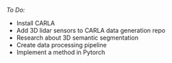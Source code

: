 *To Do:*

- Install CARLA
- Add 3D lidar sensors to CARLA data generation repo
- Research about 3D semantic segmentation
- Create data processing pipeline
- Implement a method in Pytorch 